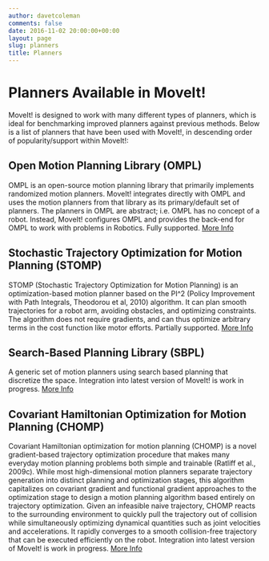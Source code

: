 ```yaml
---
author: davetcoleman
comments: false
date: 2016-11-02 20:00:00+00:00
layout: page
slug: planners
title: Planners
---
```


# Planners Available in MoveIt!

MoveIt! is designed to work with many different types of planners, which is ideal for benchmarking improved planners against previous methods. Below is a list of planners that have been used with MoveIt!, in descending order of popularity/support within MoveIt!:

## Open Motion Planning Library (OMPL)

OMPL is an open-source motion planning library that primarily implements randomized motion planners. MoveIt! integrates directly with OMPL and uses the motion planners from that library as its primary/default set of planners. The planners in OMPL are abstract; i.e. OMPL has no concept of a robot. Instead, MoveIt! configures OMPL and provides the back-end for OMPL to work with problems in Robotics. Fully supported. [More Info](http://ompl.kavrakilab.org/)

## Stochastic Trajectory Optimization for Motion Planning (STOMP)

STOMP (Stochastic Trajectory Optimization for Motion Planning) is an optimization-based motion planner based on the PI^2 (Policy Improvement with Path Integrals, Theodorou et al, 2010) algorithm. It can plan smooth trajectories for a robot arm, avoiding obstacles, and optimizing constraints. The algorithm does not require gradients, and can thus optimize arbitrary terms in the cost function like motor efforts. Partially supported. [More Info](http://wiki.ros.org/stomp_motion_planner)

## Search-Based Planning Library (SBPL)

A generic set of motion planners using search based planning that discretize the space. Integration into latest version of MoveIt! is work in progress. [More Info](http://wiki.ros.org/sbpl)

## Covariant Hamiltonian Optimization for Motion Planning (CHOMP)

Covariant Hamiltonian optimization for motion planning (CHOMP) is a novel gradient-based trajectory optimization procedure that makes many everyday motion planning problems both simple and trainable (Ratliff et al., 2009c). While most high-dimensional motion planners separate trajectory generation into distinct planning and optimization stages, this algorithm capitalizes on covariant gradient and functional gradient approaches to the optimization stage to design a motion planning algorithm based entirely on trajectory optimization. Given an infeasible naive trajectory, CHOMP reacts to the surrounding environment to quickly pull the trajectory out of collision while simultaneously optimizing dynamical quantities such as joint velocities and accelerations. It rapidly converges to a smooth collision-free trajectory that can be executed efficiently on the robot. Integration into latest version of MoveIt! is work in progress. [More Info](http://www.nathanratliff.com/thesis-research/chomp)
